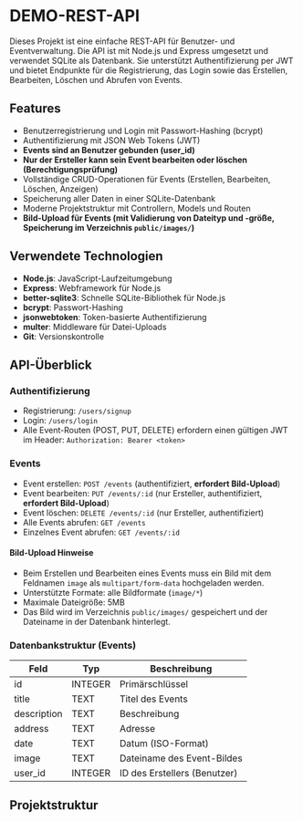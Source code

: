 # DEMO-REST-API

Dieses Projekt ist eine einfache REST-API für Benutzer- und Eventverwaltung. Die API ist mit Node.js und Express umgesetzt und verwendet SQLite als Datenbank. Sie unterstützt Authentifizierung per JWT und bietet Endpunkte für die Registrierung, das Login sowie das Erstellen, Bearbeiten, Löschen und Abrufen von Events.

## Features
- Benutzerregistrierung und Login mit Passwort-Hashing (bcrypt)
- Authentifizierung mit JSON Web Tokens (JWT)
- **Events sind an Benutzer gebunden (user_id)**
- **Nur der Ersteller kann sein Event bearbeiten oder löschen (Berechtigungsprüfung)**
- Vollständige CRUD-Operationen für Events (Erstellen, Bearbeiten, Löschen, Anzeigen)
- Speicherung aller Daten in einer SQLite-Datenbank
- Moderne Projektstruktur mit Controllern, Models und Routen
- **Bild-Upload für Events (mit Validierung von Dateityp und -größe, Speicherung im Verzeichnis `public/images/`)**

## Verwendete Technologien
- **Node.js**: JavaScript-Laufzeitumgebung
- **Express**: Webframework für Node.js
- **better-sqlite3**: Schnelle SQLite-Bibliothek für Node.js
- **bcrypt**: Passwort-Hashing
- **jsonwebtoken**: Token-basierte Authentifizierung
- **multer**: Middleware für Datei-Uploads
- **Git**: Versionskontrolle

## API-Überblick

### Authentifizierung
- Registrierung: `/users/signup`
- Login: `/users/login`
- Alle Event-Routen (POST, PUT, DELETE) erfordern einen gültigen JWT im Header: `Authorization: Bearer <token>`

### Events
- Event erstellen: `POST /events` (authentifiziert, **erfordert Bild-Upload**)
- Event bearbeiten: `PUT /events/:id` (nur Ersteller, authentifiziert, **erfordert Bild-Upload**)
- Event löschen: `DELETE /events/:id` (nur Ersteller, authentifiziert)
- Alle Events abrufen: `GET /events`
- Einzelnes Event abrufen: `GET /events/:id`

#### Bild-Upload Hinweise
- Beim Erstellen und Bearbeiten eines Events muss ein Bild mit dem Feldnamen `image` als `multipart/form-data` hochgeladen werden.
- Unterstützte Formate: alle Bildformate (`image/*`)
- Maximale Dateigröße: 5MB
- Das Bild wird im Verzeichnis `public/images/` gespeichert und der Dateiname in der Datenbank hinterlegt.

### Datenbankstruktur (Events)
| Feld        | Typ     | Beschreibung                |
|-------------|---------|-----------------------------|
| id          | INTEGER | Primärschlüssel             |
| title       | TEXT    | Titel des Events            |
| description | TEXT    | Beschreibung                |
| address     | TEXT    | Adresse                     |
| date        | TEXT    | Datum (ISO-Format)          |
| image       | TEXT    | Dateiname des Event-Bildes  |
| user_id     | INTEGER | ID des Erstellers (Benutzer)|

## Projektstruktur
```